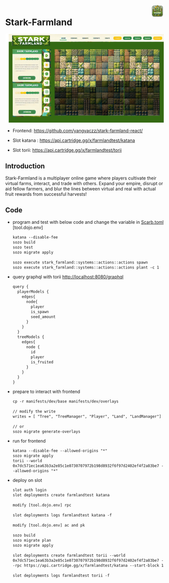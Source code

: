 <picture>
  <img alt="logo" align="right" width="40" src="./plan/logo.png">
</picture>


# Stark-Farmland

![ui](./plan/UI.png)
- Frontend: <https://github.com/yangyaczz/stark-farmland-react/>

- Slot katana : <https://api.cartridge.gg/x/farmlandtest/katana>
- Slot torii: <https://api.cartridge.gg/x/farmlandtest/torii>

## Introduction
Stark-Farmland is a multiplayer online game where players cultivate their virtual farms, interact, and trade with others. Expand your empire, disrupt or aid fellow farmers, and blur the lines between virtual and real with actual fruit rewards from successful harvests! 
 

## Code

- program and test with below code and change the variable in [Scarb.toml](./Scarb.toml) [tool.dojo.env]
  ```
  katana --disable-fee
  sozo build
  sozo test
  sozo migrate apply

  sozo execute stark_farmland::systems::actions::actions spawn
  sozo execute stark_farmland::systems::actions::actions plant -c 1
  ```

- query graphql with torii <http://localhost:8080/graphql>

  ```
  query {
    playerModels {
      edges{
        node{
          player
          is_spawn
          seed_amount
        }
      }
    }
    treeModels {
      edges{
        node {
          id
          player
          is_fruited
        }
      }
    }
  }
  ```

- prepare to interact with frontend 
  ```
  cp -r manifests/dev/base manifests/dev/overlays

  // modify the write
  writes = [ "Tree", "TreeManager", "Player", "Land", "LandManager"]

  // or
  sozo migrate generate-overlays
  ```



- run for frontend
  ```
  katana --disable-fee --allowed-origins "*"
  sozo migrate apply
  torii --world 0x7dc571ec1ea63b3a2e85c1e0730707972b198d8932f6f97d2402ef4f2a83be7 --allowed-origins "*"
  ```

- deploy on slot

  ```
  slot auth login
  slot deployments create farmlandtest katana

  modify [tool.dojo.env] rpc

  slot deployments logs farmlandtest katana -f

  modify [tool.dojo.env] ac and pk

  sozo build
  sozo migrate plan
  sozo migrate apply

  slot deployments create farmlandtest torii --world 0x7dc571ec1ea63b3a2e85c1e0730707972b198d8932f6f97d2402ef4f2a83be7 --rpc https://api.cartridge.gg/x/farmlandtest/katana --start-block 1

  slot deployments logs farmlandtest torii -f
  ```